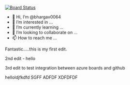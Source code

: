 [![Board Status](https://dev.azure.com/bhargav0064azure/7867eac0-0574-4f87-a016-f0cef29f518a/f334a986-b25b-4d56-8fae-e66f0e2ee06f/_apis/work/boardbadge/2cced087-b507-41e7-a5a0-49d7bb49ab8e)](https://dev.azure.com/bhargav0064azure/7867eac0-0574-4f87-a016-f0cef29f518a/_boards/board/t/f334a986-b25b-4d56-8fae-e66f0e2ee06f/Microsoft.RequirementCategory)
- 👋 Hi, I’m @bhargav0064
- 👀 I’m interested in ...
- 🌱 I’m currently learning ...
- 💞️ I’m looking to collaborate on ...
- 📫 How to reach me ...

Fantastic.....this is my first edit.

2nd edit - hello

3rd edit to test integration between azure boards and github

<!---
bhargav0064/bhargav0064 is a ✨ special ✨ repository because its `README.md` (this file) appears on your GitHub profile.
You can click the Preview link to take a look at your changes.
--->
helloldjfkdfd
SGFF
ADFDF
XDFDFDF
